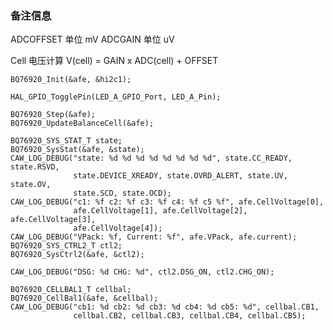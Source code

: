 ### 备注信息

ADCOFFSET 单位 mV
ADCGAIN 单位 uV

Cell 电压计算
V(cell) = GAIN x ADC(cell) + OFFSET

    BQ76920_Init(&afe, &hi2c1);

    HAL_GPIO_TogglePin(LED_A_GPIO_Port, LED_A_Pin);

    BQ76920_Step(&afe);
    BQ76920_UpdateBalanceCell(&afe);

    BQ76920_SYS_STAT_T state;
    BQ76920_SysStat(&afe, &state);
    CAW_LOG_DEBUG("state: %d %d %d %d %d %d %d %d", state.CC_READY, state.RSVD,
                  state.DEVICE_XREADY, state.OVRD_ALERT, state.UV, state.OV,
                  state.SCD, state.OCD);
    CAW_LOG_DEBUG("c1: %f c2: %f c3: %f c4: %f c5 %f", afe.CellVoltage[0],
                  afe.CellVoltage[1], afe.CellVoltage[2], afe.CellVoltage[3],
                  afe.CellVoltage[4]);
    CAW_LOG_DEBUG("VPack: %f, Current: %f", afe.VPack, afe.current);
    BQ76920_SYS_CTRL2_T ctl2;
    BQ76920_SysCtrl2(&afe, &ctl2);

    CAW_LOG_DEBUG("DSG: %d CHG: %d", ctl2.DSG_ON, ctl2.CHG_ON);

    BQ76920_CELLBAL1_T cellbal;
    BQ76920_CellBal1(&afe, &cellbal);
    CAW_LOG_DEBUG("cb1: %d cb2: %d cb3: %d cb4: %d cb5: %d", cellbal.CB1,
                  cellbal.CB2, cellbal.CB3, cellbal.CB4, cellbal.CB5);
